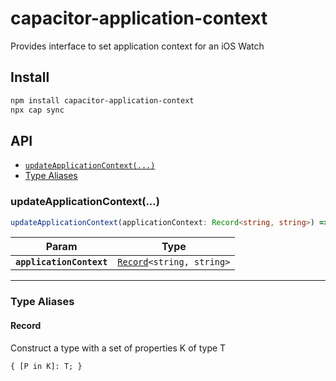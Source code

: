 # capacitor-application-context

Provides interface to set application context for an iOS Watch

## Install

```bash
npm install capacitor-application-context
npx cap sync
```

## API

<docgen-index>

* [`updateApplicationContext(...)`](#updateapplicationcontext)
* [Type Aliases](#type-aliases)

</docgen-index>

<docgen-api>
<!--Update the source file JSDoc comments and rerun docgen to update the docs below-->

### updateApplicationContext(...)

```typescript
updateApplicationContext(applicationContext: Record<string, string>) => Promise<void>
```

| Param                    | Type                                                            |
| ------------------------ | --------------------------------------------------------------- |
| **`applicationContext`** | <code><a href="#record">Record</a>&lt;string, string&gt;</code> |

--------------------


### Type Aliases


#### Record

Construct a type with a set of properties K of type T

<code>{ [P in K]: T; }</code>

</docgen-api>
